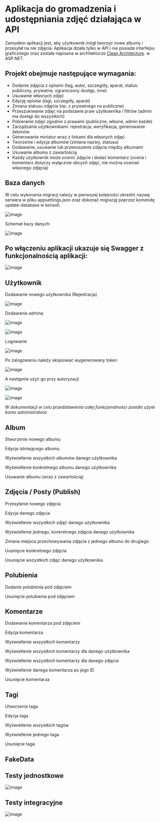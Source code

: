 # Aplikacja do gromadzenia i udostępniania zdjęć działająca w API

Zamysłem aplikacji jest, aby użytkownik mógł tworzyć nowe albumy i przesyłał na nie zdjęcia. Aplikacja działa tylko w API i nie posiada interfejsu graficznego oraz została napisana w architekturze [Clean Architecture]([http://example.com](https://learn.microsoft.com/en-us/dotnet/architecture/modern-web-apps-azure/common-web-application-architectures)). w ASP.NET.

## Projekt obejmuje następujące wymagania:
- Dodanie zdjęcia z opisem (tag, autor, szczegóły, aparat, status: publiczny, prywatne, ograniczony dostęp, inne)
- Usuwanie własnych zdjęć
- Edycję opisów (tagi, szczegóły, aparat)
- Zmiana statusu zdjęcia (np. z prywatnego na publiczne)
- Przeszukiwanie zdjęć na podstawie praw użytkownika i filtrów (admin ma dostęp do wszystkich)
- Pobieranie zdjęć zgodnie z prawami (publiczne, własne, admin każde)
- Zarządzanie użytkownikami: rejestracja, weryfikacja, generowanie żetonów. 
- Generowanie miniatur wraz z linkami dla własnych zdjęć. 
- Tworzenie i edycja albumów (zmiana nazwy, statusu) 
- Dodawanie, usuwanie lub przenoszenie zdjęcia między albumami 
- Usuwanie albumu z zawartością 
- Każdy użytkownik może ocenić zdjęcie i dodać komentarz (ocena i komentarz dotyczy wyłącznie obcych zdjęć, nie można oceniać własnego zdjęcia)

## Baza danych

W celu wykonania migracji należy w pierwszej kolejności określić nazwę serwera w pliku appsettings.json oraz dokonać migrację poprzez komendę update-database w konsoli.

![image](https://github.com/TrzeZzZwY/API-project/assets/117681023/7dade6aa-f20c-4d60-9874-f0f903b12de1)

Schemat bazy danych:

![image](https://github.com/TrzeZzZwY/API-project/assets/117681023/c5001713-9576-4043-9077-c946c2b44815)

## Po włączeniu aplikacji ukazuje się Swagger z funkcjonalnością aplikacji:
![image](https://github.com/TrzeZzZwY/API-project/assets/117681023/d8d4dcac-10ce-496d-9568-9a12754b2861)

## Użytkownik 

Dodawanie nowego użytkownika (Rejestracja)

![image](https://github.com/TrzeZzZwY/API-project/assets/117681023/f7d4b7ed-aca6-4384-8d77-dacd9b10ab80)

Dodawanie admina

![image](https://github.com/TrzeZzZwY/API-project/assets/117681023/7b558237-0ddb-46c5-9fba-526a8963990f)

![image](https://github.com/TrzeZzZwY/API-project/assets/117681023/e9bc2307-04d4-45f0-b4c0-524e3c53b0cd)

Logowanie

![image](https://github.com/TrzeZzZwY/API-project/assets/117681023/d0a1393b-69dc-416c-8a77-a0791184be38)

Po zalogowaniu należy skopiować wygenerowany token

![image](https://github.com/TrzeZzZwY/API-project/assets/117681023/8f592e0f-dd0e-4166-92cc-aa7a765c89a3)

A następnie użyć go przy autoryzacji

![image](https://github.com/TrzeZzZwY/API-project/assets/117681023/8bed00e3-0ae8-416f-a4ba-803a20342fcb)

![image](https://github.com/TrzeZzZwY/API-project/assets/117681023/793f120a-ad6a-422f-8038-05faa31e2178)

_W dokumentacji w celu przedstawienia całej funkcjonalności zostało użyte konto administratora_

## Album

Stworzenie nowego albumu

Edycja istniejącego albumu

Wyświetlenie wszystkich albumów danego użytkownika

Wyświetlenie konkretnego albumu danego użytkownika

Usuwanie albumu (wraz z zawartością)

## Zdjęcia / Posty (Publish)
Przesyłanie nowego zdjęcia

Edycja danego zdjęcia

Wyświetlenie wszystkich zdjęć danego użytkownika

Wyświetlenie jednego, konkretnego zdjęcia danego użytkownika

Zmiana miejsca przechowywania zdjęcia z jednego albumu do drugiego

Uusnięcie konkretnego zdjęcia

Usunięcie wszystkich zdjęć danego użytkownika

## Polubienia 

Dodanie polubienia pod zdjęciem

Usunięcie polubienia pod zdjęciem

## Komentarze

Dodawanie komentarza pod zdjęciem

Edycja komentarza

Wyświetlenie wszystkich komentarzy

Wyświetlenie wszystkich komentarzy dla danego użytkownika

Wyświetlenie wszystkich komentarzy dla danego zdjęcia

Wyświetlenie danego komentarza po jego ID

Usunięcie komentarza

## Tagi

Utworzenie taga

Edycja taga

Wyświetlenie wszystkich tagów

Wyświetlenie jednego taga

Usunięcie taga

## FakeData

## Testy jednostkowe

![image](https://github.com/TrzeZzZwY/API-project/assets/117681023/eb1a9f1c-8402-4ec7-a213-097cffb7f730)

## Testy integracyjne

![image](https://github.com/TrzeZzZwY/API-project/assets/117681023/a63ca40f-cc29-4398-b155-44e2f5e753f9)
